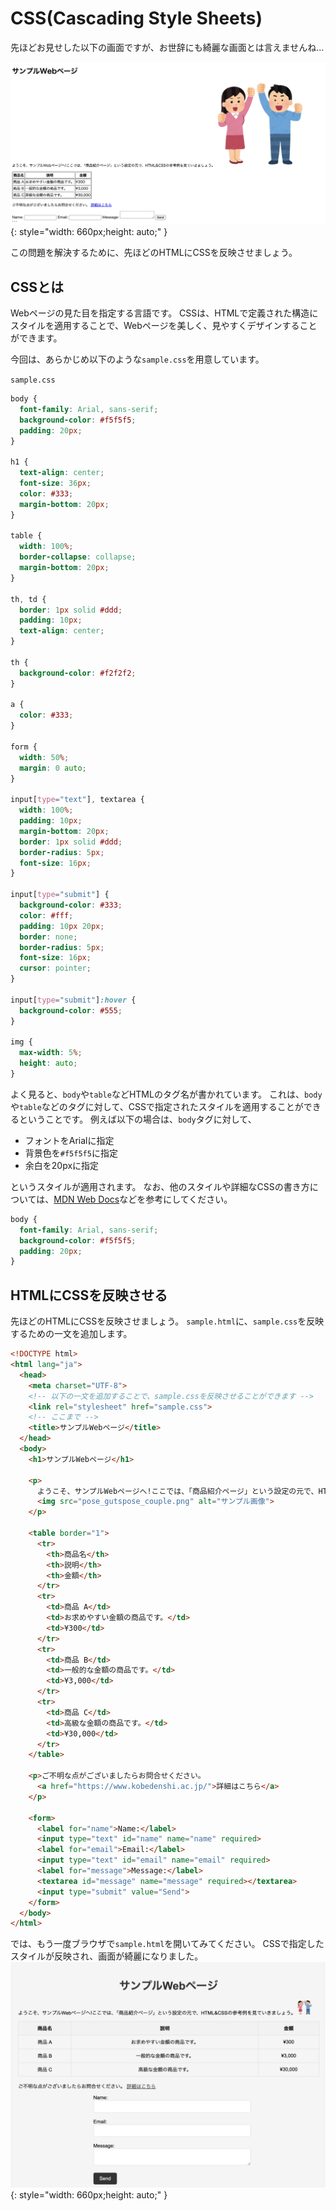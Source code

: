 # CSS(Cascading Style Sheets)

先ほどお見せした以下の画面ですが、お世辞にも綺麗な画面とは言えませんね...

![](./images/sampleNoCSS.png){: style="width: 660px;height: auto;" }

この問題を解決するために、先ほどのHTMLにCSSを反映させましょう。

## CSSとは

Webページの見た目を指定する言語です。
CSSは、HTMLで定義された構造にスタイルを適用することで、Webページを美しく、見やすくデザインすることができます。

今回は、あらかじめ以下のような`sample.css`を用意しています。

`sample.css`

```css
body {
  font-family: Arial, sans-serif;
  background-color: #f5f5f5;
  padding: 20px;
}

h1 {
  text-align: center;
  font-size: 36px;
  color: #333;
  margin-bottom: 20px;
}

table {
  width: 100%;
  border-collapse: collapse;
  margin-bottom: 20px;
}

th, td {
  border: 1px solid #ddd;
  padding: 10px;
  text-align: center;
}

th {
  background-color: #f2f2f2;
}

a {
  color: #333;
}

form {
  width: 50%;
  margin: 0 auto;
}

input[type="text"], textarea {
  width: 100%;
  padding: 10px;
  margin-bottom: 20px;
  border: 1px solid #ddd;
  border-radius: 5px;
  font-size: 16px;
}

input[type="submit"] {
  background-color: #333;
  color: #fff;
  padding: 10px 20px;
  border: none;
  border-radius: 5px;
  font-size: 16px;
  cursor: pointer;
}

input[type="submit"]:hover {
  background-color: #555;
}

img {
  max-width: 5%;
  height: auto;
}
```

よく見ると、`body`や`table`などHTMLのタグ名が書かれています。
これは、`body`や`table`などのタグに対して、CSSで指定されたスタイルを適用することができるということです。
例えば以下の場合は、`body`タグに対して、

- フォントをArialに指定
- 背景色を`#f5f5f5`に指定
- 余白を20pxに指定

というスタイルが適用されます。
なお、他のスタイルや詳細なCSSの書き方については、[MDN Web Docs](https://developer.mozilla.org/ja/docs/Web/CSS)などを参考にしてください。

```css
body {
  font-family: Arial, sans-serif;
  background-color: #f5f5f5;
  padding: 20px;
}
```

## HTMLにCSSを反映させる

先ほどのHTMLにCSSを反映させましょう。
`sample.html`に、`sample.css`を反映するための一文を追加します。

```html
<!DOCTYPE html>
<html lang="ja">
  <head>
    <meta charset="UTF-8">
    <!-- 以下の一文を追加することで、sample.cssを反映させることができます -->
    <link rel="stylesheet" href="sample.css">
    <!-- ここまで -->
    <title>サンプルWebページ</title>
  </head>
  <body>
    <h1>サンプルWebページ</h1>
    
    <p>
      ようこそ、サンプルWebページへ!ここでは、「商品紹介ページ」という設定の元で、HTML&CSSの参考例を見ていきましょう。
      <img src="pose_gutspose_couple.png" alt="サンプル画像">
    </p>
  
    <table border="1">
      <tr>
        <th>商品名</th>
        <th>説明</th>
        <th>金額</th>
      </tr>
      <tr>
        <td>商品 A</td>
        <td>お求めやすい金額の商品です。</td>
        <td>¥300</td>
      </tr>
      <tr>
        <td>商品 B</td>
        <td>一般的な金額の商品です。</td>
        <td>¥3,000</td>
      </tr>
      <tr>
        <td>商品 C</td>
        <td>高級な金額の商品です。</td>
        <td>¥30,000</td>
      </tr>
    </table>
    
    <p>ご不明な点がございましたらお問合せください。 
      <a href="https://www.kobedenshi.ac.jp/">詳細はこちら</a>
    </p>
    
    <form>
      <label for="name">Name:</label>
      <input type="text" id="name" name="name" required>
      <label for="email">Email:</label>
      <input type="text" id="email" name="email" required>
      <label for="message">Message:</label>
      <textarea id="message" name="message" required></textarea>
      <input type="submit" value="Send">
    </form>
  </body>
</html>
```

では、もう一度ブラウザで`sample.html`を開いてみてください。
CSSで指定したスタイルが反映され、画面が綺麗になりました。<br>
![](./images/sampleCSS.png){: style="width: 660px;height: auto;" }


